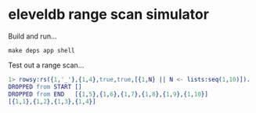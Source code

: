 # eleveldb range scan simulator

Build and run...

```
make deps app shell
```

Test out a range scan...

```erlang
1> rowsy:rs({1,'_'},{1,4},true,true,[{1,N} || N <- lists:seq(1,10)]).
DROPPED from START []
DROPPED from END   [{1,5},{1,6},{1,7},{1,8},{1,9},{1,10}]
[{1,1},{1,2},{1,3},{1,4}]
```
